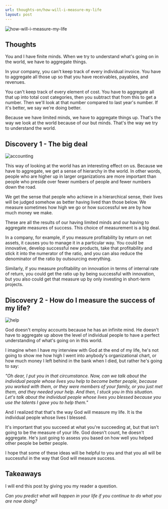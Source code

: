 ```yaml
---
url: thoughts-on/how-will-i-measure-my-life
layout: post
---
```


![how-will-i-measure-my-life][how-will-i-measure-my-life]

## Thoughts

You and I have finite minds. When we try to understand what's going on in the world, we have to aggregate things.

In your company, you can't keep track of every individual invoice. You have to aggregate all those up so that you have receivables, payables, and revenues.

You can't keep track of every element of cost. You have to aggregate all that up into total cost categories, then you subtract that from this to get a number. Then we'll look at that number compared to last year's number. If it's better, we say we're doing better.

Because we have limited minds, we have to aggregate things up. That's the way we look at the world because of our but minds. That's the way we try to understand the world.

## Discovery 1 - The big deal

![accounting][accounting]

This way of looking at the world has an interesting effect on us. Because we have to aggregate, we get a sense of hierarchy in the world. In other words, people who are higher up in larger organizations are more important than people who preside over fewer numbers of people and fewer numbers down the road.

We get the sense that people who achieve in a hierarchical sense, their lives will be judged somehow as better having lived than those below. We measure sometimes how high we go or how successful we are by how much money we make.

These are all the results of our having limited minds and our having to aggregate measures of success. This choice of measurement
is a big deal.

In a company, for example, if you measure profitability by return on net assets, it causes you to manage it in a particular way. You could be innovative, develop successful new products, take that profitability and stick it into the numerator of the ratio, and you can also reduce the denominator of the ratio by outsourcing everything.

Similarly, if you measure profitability on innovation in terms of internal rate of return, you could get the ratio up by being successful with innovation, but you also could get that measure up by only investing in short-term projects.

## Discovery 2 - How do I measure the success of my life?

![help][help]

God doesn't employ accounts because he has an infinite mind. He doesn't have to aggregate up above the level of individual people to have a perfect understanding of what's going on in this world.

I imagine when I have my interview with God at the end of my life, he's not going to show me how high I went into anybody's organizational chart, or how much money I left behind in the bank when I died, but rather he's going to say:

_"Oh dear, I put you in that circumstance. Now, can we talk about the individual people whose lives you help to become better people, because you worked with them, or they were members of your family, or you just met them, and they needed your help. And then, I stuck you in this situation. Let's talk about the individual people whose lives you blessed because you use the talents I gave you to help them."_

And I realized that that's the way God will measure my life. It is the individual people whose lives I blessed.

It's important that you succeed at what you're succeeding at, but that isn't going to be the measure of your life. God doesn't count, he doesn't aggregate. He's just going to assess you based on how well you helped other people be better people.

I hope that some of these ideas will be helpful to you and that you all will be successful in the way that God will measure success.

## Takeaways

I will end this post by giving you my reader a question.

_Can you predict what will happen in your life if you continue to do what you are now doing?_

<!-- MARKDOWN LINKS & IMAGES -->

[how-will-i-measure-my-life]: /assets/images/thoughts-on/how-will-i-measure-my-life/how-will-i-measure-my-life.jpg
[accounting]: /assets/images/thoughts-on/how-will-i-measure-my-life/accounting.jpg
[help]: /assets/images/thoughts-on/how-will-i-measure-my-life/help.jpg
